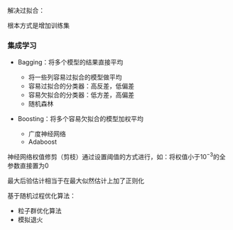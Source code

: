 解决过拟合：

根本方式是增加训练集



### 集成学习

- Bagging：将多个模型的结果直接平均
  - 将一些列容易过拟合的模型做平均
  - 容易过拟合的分类器：高反差，低偏差
  - 容易欠拟合的分类器：低方差，高偏差
  - 随机森林

- Boosting：将多个容易欠拟合的模型加权平均
  - 广度神经网络
  - Adaboost





神经网络权值修剪（剪枝）通过设置阈值的方式进行，如：将权值小于$10^{-3}$的全参数直接置为0



最大后验估计相当于在最大似然估计上加了正则化



基于随机过程优化算法：

- 粒子群优化算法
- 模拟退火
